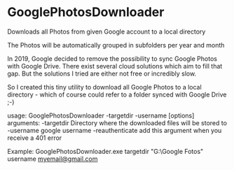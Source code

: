 # GooglePhotosDownloader
Downloads all Photos from given Google account to a local directory

The Photos will be automatically grouped in subfolders per year and month

In 2019, Google decided to remove the possibility to sync Google Photos with Google Drive. 
There exist several cloud solutions which aim to fill that gap. But the solutions I tried are either not free or incredibly slow.

So I created this tiny utility to download all Google Photos to a local directory - which of course could refer to a folder synced with Google Drive  ;-)

usage: GooglePhotosDownloader -targetdir <directory> -username <google user name> [options]
arguments:
        -targetdir                      Directory where the downloaded files will be stored to
        -username                       google username
        -reauthenticate                 add this argument when you receive a 401 error
  
  Example: GooglePhotosDownloader.exe targetdir "G:\Google Fotos" username myemail@gmail.com
